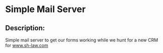 # Simple Mail Server
## Description: 
Simple mail server to get our forms working while we hunt for a new CRM for www.sh-law.com
